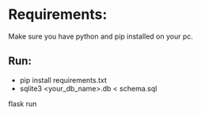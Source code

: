 # Requirements:

Make sure you have python and pip installed on your pc.

## Run:
- pip install requirements.txt
- sqlite3 <your_db_name>.db < schema.sql

flask run
